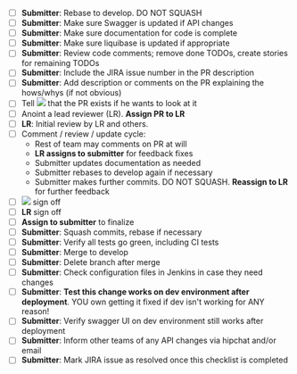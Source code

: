 

- [ ] **Submitter**: Rebase to develop. DO NOT SQUASH
- [ ] **Submitter**: Make sure Swagger is updated if API changes
- [ ] **Submitter**: Make sure documentation for code is complete
- [ ] **Submitter**: Make sure liquibase is updated if appropriate
- [ ] **Submitter**: Review code comments; remove done TODOs, create stories for remaining TODOs
- [ ] **Submitter**: Include the JIRA issue number in the PR description
- [ ] **Submitter**: Add description or comments on the PR explaining the hows/whys (if not obvious)
- [ ] Tell ![](http://i.imgur.com/9dLzbPd.png) that the PR exists if he wants to look at it
- [ ] Anoint a lead reviewer (LR). **Assign PR to LR**
- [ ] **LR**: Initial review by LR and others.
- [ ] Comment / review / update cycle:
  * Rest of team may comments on PR at will
  * **LR assigns to submitter** for feedback fixes
  * Submitter updates documentation as needed
  * Submitter rebases to develop again if necessary
  * Submitter makes further commits. DO NOT SQUASH. **Reassign to LR** for further feedback
- [ ] ![](http://i.imgur.com/9dLzbPd.png) sign off
- [ ] **LR** sign off
- [ ] **Assign to submitter** to finalize
- [ ] **Submitter**: Squash commits, rebase if necessary
- [ ] **Submitter**: Verify all tests go green, including CI tests
- [ ] **Submitter**: Merge to develop 
- [ ] **Submitter**: Delete branch after merge
- [ ] **Submitter**: Check configuration files in Jenkins in case they need changes
- [ ] **Submitter**: **Test this change works on dev environment after deployment**. YOU own getting it fixed if dev isn't working for ANY reason!
- [ ] **Submitter**: Verify swagger UI on dev environment still works after deployment
- [ ] **Submitter**: Inform other teams of any API changes via hipchat and/or email
- [ ] **Submitter**: Mark JIRA issue as resolved once this checklist is completed
